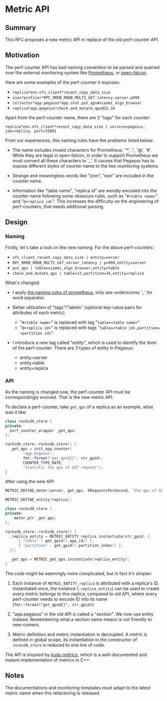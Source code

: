 <!--
Licensed to the Apache Software Foundation (ASF) under one
or more contributor license agreements.  See the NOTICE file
distributed with this work for additional information
regarding copyright ownership.  The ASF licenses this file
to you under the Apache License, Version 2.0 (the
"License"); you may not use this file except in compliance
with the License.  You may obtain a copy of the License at

  http://www.apache.org/licenses/LICENSE-2.0

Unless required by applicable law or agreed to in writing,
software distributed under the License is distributed on an
"AS IS" BASIS, WITHOUT WARRANTIES OR CONDITIONS OF ANY
KIND, either express or implied.  See the License for the
specific language governing permissions and limitations
under the License.
-->

# Metric API

## Summary

This RFC proposes a new metric API in replace of the old perf-counter API.

## Motivation

The perf-counter API has bad naming convention to be parsed and queried over the external monitoring system like [Prometheus](https://prometheus.io/), or [open-falcon](http://open-falcon.org/).

Here are some examples of the perf-counter it exposes:

- `replica*eon.nfs_client*recent_copy_data_size`
- `zion*profiler*RPC_RRDB_RRDB_MULTI_GET.latency.server.p999`
- `collector*app.pegasus*app.stat.put_qps#xiaomi_algo_browser`
- `replica*app.pegasus*check_and_mutate_qps@15.34`

Apart from the perf-counter name, there are 3 "tags" for each counter: 

```
replica*eon.nfs_client*recent_copy_data_size | service=pegasus, job=replica, port=35801
```

From our experiences, this naming rules have the problems listed below:

- The name includes invalid characters for Prometheus: '*', '.', '@', '#'. While they are legal in open-falcon, in order to support Prometheus we must convert all these characters to '_'. It causes that Pegasus has to expose different styles of counter name to the two monitoring systems.

- Strange and meaningless words like "zion", "eon" are included in the counter name. 

- Information like "table name", "replica id" are weirdly encoded into the counter name following some obsecure rules, such as "`#<table name>`" and "`@<replica id>`". This increases the difficulty on the engineering of perf-counters, that needs additional parsing.

## Design

### Naming

Firstly, let's take a look on the new naming. For the above perf-counters:

- `​nfs_client_recent_copy_data_size | entity=server`
- `​RPC_RRDB_RRDB_MULTI_GET_server_latency | ​p=999,entity=server`
- `​put_qps | table=xiaomi_algo_browser,entity=table`
- `​check_and_mutate_qps | table=13,partition=34,entity=replica`

What's changed:

- I apply [the naming rules of prometheus](https://prometheus.io/docs/concepts/data_model/#metric-names-and-labels), only use underscores '_' for word separator.

- Better utilization of "tags"/"labels" (optional key-value pairs for attributes of each metric).
  - "`#<table name>`" is replaced with tag "`table=<table name>`"
  - "`@<replica id>`" is replaced with tags "`table=<table id>,partition=<partition id>`".

- I introduce a new tag called "entity", which is used to identify the level of the perf-counter. There are 3 types of entity in Pegasus:
  - entity=server
  - entity=table
  - entity=replica

### API

As the naming is changed now, the perf-counter API must be correspondingly evolved. That is the new metric API.

To declare a perf-counter, take `get_qps` of a replica as an example, what was it like:

```cpp
class rocksdb_store {
private:
  perf_counter_wrapper _get_qps;
};

rocksdb_store::rocksdb_store() {
  _get_qps = init_app_counter(
        "app.pegasus",
        fmt::format("get_qps@{}", str_gpid),
        COUNTER_TYPE_RATE,
        "statistic the qps of GET request");
}
```

After using the new API:

```cpp
​METRIC_DEFINE_meter(server, get_qps, kRequestsPerSecond, "the qps of GET requests")

METRIC_DEFINE_entity(replica);

class rocksdb_store {
private:
    meter_ptr _get_qps;
};

rocksdb_store::rocksdb_store() {
  _replica_entity = METRIC_ENTITY_replica.instantiate(str_gpid, {
      { "table" : get_gpid().app_id() },
      { "partition" : get_gpid().partition_index() },
  });

  _get_qps = ​METRIC_get_qps.instantiate(replica_entity);
}
```

The code might be seemingly more complicated, but in fact it's simpler:

1. Each instance of `METRIC_ENTITY_replica` is attributed with a replica's ID. Instantiated once, the instance (`_replica_entity`) can be used to create every metric belongs to this replica, compared to old API, where every perf-counter needs to encode ID into its name (`fmt::format("get_qps@{}", str_gpid)`).

2. "app.pegasus" in the old API is called a "section". We now use entity instead. Remembering what a section name means is not friendly to new-comers.

3. Metric definition and metric instantiation is decoupled. A metric is defined in global scope, its instantiation in the constructor of `rocksdb_store` is reduced to one line of code.

The API is inspired by [kudu metrics](https://github.com/apache/kudu/blob/master/src/kudu/util/metrics.h), which is a well-documented and mature implementation of metrics in C++.

## Notes

The documentations and monitoring templates must adapt to the latest metric name when this refactoring is released.
